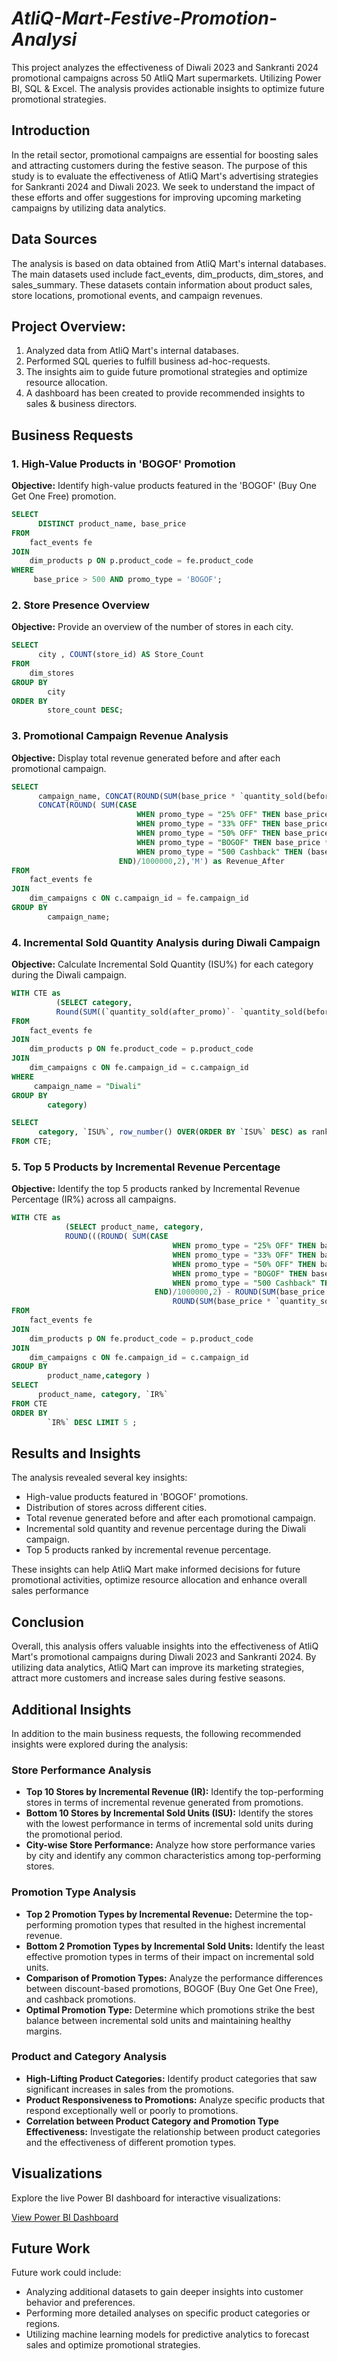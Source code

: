# _AtliQ-Mart-Festive-Promotion-Analysi_

This project analyzes the effectiveness of Diwali 2023 and Sankranti 2024 promotional campaigns across 50 AtliQ Mart supermarkets. Utilizing Power BI, SQL &amp; Excel. The analysis provides actionable insights to optimize future promotional strategies.

## Introduction

In the retail sector, promotional campaigns are essential for boosting sales and attracting customers during the festive season. The purpose of this study is to evaluate the effectiveness of AtliQ Mart's advertising strategies for Sankranti 2024 and Diwali 2023. We seek to understand the impact of these efforts and offer suggestions for improving upcoming marketing campaigns by utilizing data analytics.

## Data Sources

The analysis is based on data obtained from AtliQ Mart's internal databases. The main datasets used include fact_events, dim_products, dim_stores, and sales_summary. These datasets contain information about product sales, store locations, promotional events, and campaign revenues.

## Project Overview:

1. Analyzed data from AtliQ Mart's internal databases.
2. Performed SQL queries to fulfill business ad-hoc-requests.
3. The insights aim to guide future promotional strategies and optimize resource allocation.
4. A dashboard has been created to provide recommended insights to sales & business directors.

## Business Requests

### 1. High-Value Products in 'BOGOF' Promotion

**Objective:** Identify high-value products featured in the 'BOGOF' (Buy One Get One Free) promotion.

```sql
SELECT
      DISTINCT product_name, base_price
FROM
    fact_events fe
JOIN
    dim_products p ON p.product_code = fe.product_code
WHERE
     base_price > 500 AND promo_type = 'BOGOF';
```

### 2. Store Presence Overview

**Objective:** Provide an overview of the number of stores in each city.

```sql
SELECT
      city , COUNT(store_id) AS Store_Count
FROM
    dim_stores
GROUP BY
        city
ORDER BY
        store_count DESC;
```

### 3. Promotional Campaign Revenue Analysis

**Objective:** Display total revenue generated before and after each promotional campaign.

```sql
SELECT
      campaign_name, CONCAT(ROUND(SUM(base_price * `quantity_sold(before_promo)`)/1000000,2),'M') as Revenue_Before,
      CONCAT(ROUND( SUM(CASE
                            WHEN promo_type = "25% OFF" THEN base_price * 0.75 * `quantity_sold(after_promo)`
                            WHEN promo_type = "33% OFF" THEN base_price * 0.67 * `quantity_sold(after_promo)`
                            WHEN promo_type = "50% OFF" THEN base_price * 0.5 * `quantity_sold(after_promo)`
                            WHEN promo_type = "BOGOF" THEN base_price * 0.5 * `quantity_sold(after_promo)`
                            WHEN promo_type = "500 Cashback" THEN (base_price - 500) * `quantity_sold(after_promo)`
                        END)/1000000,2),'M') as Revenue_After
FROM
    fact_events fe
JOIN
    dim_campaigns c ON c.campaign_id = fe.campaign_id
GROUP BY
        campaign_name;

```

### 4. Incremental Sold Quantity Analysis during Diwali Campaign

**Objective:** Calculate Incremental Sold Quantity (ISU%) for each category during the Diwali campaign.

```sql
WITH CTE as
          (SELECT category,
          Round(SUM((`quantity_sold(after_promo)`- `quantity_sold(before_promo)`)*100)/ SUM(`quantity_sold(before_promo)`),2) as `ISU%`
FROM
    fact_events fe
JOIN
    dim_products p ON fe.product_code = p.product_code
JOIN
    dim_campaigns c ON fe.campaign_id = c.campaign_id
WHERE
     campaign_name = "Diwali"
GROUP BY
        category)

SELECT
      category, `ISU%`, row_number() OVER(ORDER BY `ISU%` DESC) as rank_order
FROM CTE;
```

### 5. Top 5 Products by Incremental Revenue Percentage

**Objective:** Identify the top 5 products ranked by Incremental Revenue Percentage (IR%) across all campaigns.

```sql
WITH CTE as
        	(SELECT product_name, category,
            ROUND(((ROUND( SUM(CASE
                                    WHEN promo_type = "25% OFF" THEN base_price * 0.75 * `quantity_sold(after_promo)`
                                    WHEN promo_type = "33% OFF" THEN base_price * 0.67 * `quantity_sold(after_promo)`
                                    WHEN promo_type = "50% OFF" THEN base_price * 0.5 * `quantity_sold(after_promo)`
                                    WHEN promo_type = "BOGOF" THEN base_price * 0.5 * `quantity_sold(after_promo)`
                                    WHEN promo_type = "500 Cashback" THEN (base_price - 500) * `quantity_sold(after_promo)`
                                END)/1000000,2) - ROUND(SUM(base_price * `quantity_sold(before_promo)`)/1000000,2)) /
                                    ROUND(SUM(base_price * `quantity_sold(before_promo)`)/1000000,2))*100,2) as `IR%`
FROM
    fact_events fe
JOIN
    dim_products p ON fe.product_code = p.product_code
JOIN
    dim_campaigns c ON fe.campaign_id = c.campaign_id
GROUP BY
        product_name,category )
SELECT
      product_name, category, `IR%`
FROM CTE
ORDER BY
        `IR%` DESC LIMIT 5 ;
```

## Results and Insights

The analysis revealed several key insights:

- High-value products featured in 'BOGOF' promotions.
- Distribution of stores across different cities.
- Total revenue generated before and after each promotional campaign.
- Incremental sold quantity and revenue percentage during the Diwali campaign.
- Top 5 products ranked by incremental revenue percentage.

These insights can help AtliQ Mart make informed decisions for future promotional activities, optimize resource allocation and enhance overall sales performance

## Conclusion

Overall, this analysis offers valuable insights into the effectiveness of AtliQ Mart's promotional campaigns during Diwali 2023 and Sankranti 2024. By utilizing data analytics, AtliQ Mart can improve its marketing strategies, attract more customers and increase sales during festive seasons.

## Additional Insights

In addition to the main business requests, the following recommended insights were explored during the analysis:

### Store Performance Analysis

- **Top 10 Stores by Incremental Revenue (IR):** Identify the top-performing stores in terms of incremental revenue generated from promotions.
- **Bottom 10 Stores by Incremental Sold Units (ISU):** Identify the stores with the lowest performance in terms of incremental sold units during the promotional period.
- **City-wise Store Performance:** Analyze how store performance varies by city and identify any common characteristics among top-performing stores.

### Promotion Type Analysis

- **Top 2 Promotion Types by Incremental Revenue:** Determine the top-performing promotion types that resulted in the highest incremental revenue.
- **Bottom 2 Promotion Types by Incremental Sold Units:** Identify the least effective promotion types in terms of their impact on incremental sold units.
- **Comparison of Promotion Types:** Analyze the performance differences between discount-based promotions, BOGOF (Buy One Get One Free), and cashback promotions.
- **Optimal Promotion Type:** Determine which promotions strike the best balance between incremental sold units and maintaining healthy margins.

### Product and Category Analysis

- **High-Lifting Product Categories:** Identify product categories that saw significant increases in sales from the promotions.
- **Product Responsiveness to Promotions:** Analyze specific products that respond exceptionally well or poorly to promotions.
- **Correlation between Product Category and Promotion Type Effectiveness:** Investigate the relationship between product categories and the effectiveness of different promotion types.

## Visualizations

Explore the live Power BI dashboard for interactive visualizations:

[View Power BI Dashboard](https://app.powerbi.com/view?r=eyJrIjoiOTNlMDQ5NzQtMzBjYy00YzNiLTllYjYtOGU0MGQwMTQwY2ZlIiwidCI6ImRmODY3OWNkLWE4MGUtNDVkOC05OWFjLWM4M2VkN2ZmOTVhMCJ9)

## Future Work

Future work could include:

- Analyzing additional datasets to gain deeper insights into customer behavior and preferences.
- Performing more detailed analyses on specific product categories or regions.
- Utilizing machine learning models for predictive analytics to forecast sales and optimize promotional strategies.
